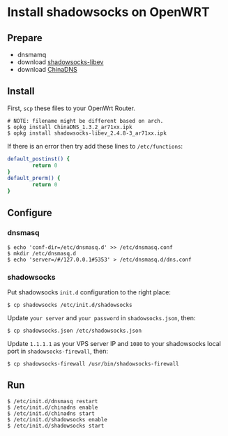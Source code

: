 # Install shadowsocks on OpenWRT

## Prepare

+ dnsmamq
+ download [shadowsocks-libev](https://sourceforge.net/projects/openwrt-dist/files/shadowsocks-libev/)
+ download [ChinaDNS](https://github.com/shadowsocks/ChinaDNS/releases)

## Install

First, `scp` these files to your OpenWrt Router.

```
# NOTE: filename might be different based on arch.
$ opkg install ChinaDNS_1.3.2_ar71xx.ipk
$ opkg install shadowsocks-libev_2.4.8-3_ar71xx.ipk
```

If there is an error then try add these lines to `/etc/functions`:

```bash
default_postinst() {
        return 0
}
default_prerm() {
        return 0
}
```

## Configure

### dnsmasq
```
$ echo 'conf-dir=/etc/dnsmasq.d' >> /etc/dnsmasq.conf
$ mkdir /etc/dnsmasq.d
$ echo 'server=/#/127.0.0.1#5353' > /etc/dnsmasq.d/dns.conf
```

### shadowsocks

Put shadowsocks `init.d` configuration to the right place:
```
$ cp shadowsocks /etc/init.d/shadowsocks
```

Update `your server` and `your password` in `shadowsocks.json`, then:
```
$ cp shadowsocks.json /etc/shadowsocks.json
```

Update `1.1.1.1` as your VPS server IP and `1080` to your shadowsocks local port in `shadowsocks-firewall`, then:
```
$ cp shadowsocks-firewall /usr/bin/shadowsocks-firewall
```

## Run
```
$ /etc/init.d/dnsmasq restart
$ /etc/init.d/chinadns enable
$ /etc/init.d/chinadns start
$ /etc/init.d/shadowsocks enable
$ /etc/init.d/shadowsocks start
```
